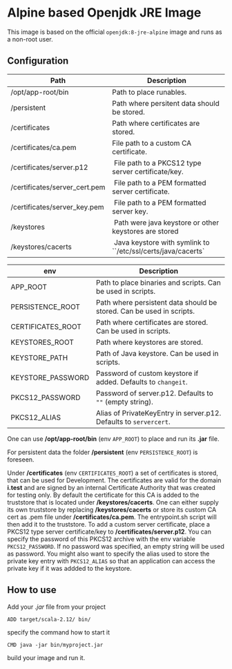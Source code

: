 # Alpine based Openjdk JRE Image

This image is based on the official `openjdk:8-jre-alpine` image and runs as a non-root user.

## Configuration

| Path                           | Description                                        |
|------                          |-------------                                       |
|  /opt/app-root/bin             | Path to place runables.                            |
|  /persistent                   | Path where persitent data should be stored.        |
|  /certificates                 | Path where certificates are stored.                |
|  /certificates/ca.pem          | File path to a custom CA certificate.              |
|  /certificates/server.p12      | File path to a PKCS12 type server certificate/key. |
|  /certificates/server_cert.pem | File path to a PEM formatted server certificate.   |
|  /certificates/server_key.pem  | File path to a PEM formatted server key.           |
|  /keystores                    | Path were java keystore or other keystores are stored |
|  /keystores/cacerts            | Java keystore with symlink to ``/etc/ssl/certs/java/cacerts` |


| env                   | Description                                                         |
|------                 |-------------                                                        |
|  APP_ROOT             | Path to place binaries and scripts. Can be used in scripts.         |
|  PERSISTENCE_ROOT     | Path where persistent data should be stored. Can be used in scripts.|
|  CERTIFICATES_ROOT    | Path where certificates are stored. Can be used in scripts.         |
|  KEYSTORES_ROOT       | Path where keystores are stored.                                    |
|  KEYSTORE_PATH        | Path of Java keystore. Can be used in scripts.                      |
|  KEYSTORE_PASSWORD    | Password of custom keystore if added. Defaults to `changeit`.       |
|  PKCS12_PASSWORD      | Password of server.p12. Defaults to `""` (empty string).            |
|  PKCS12_ALIAS         | Alias of PrivateKeyEntry in server.p12. Defaults to `servercert`.   |

One can use **/opt/app-root/bin** (env `APP_ROOT`) to place and run its **.jar**
file.

For persistent data the folder **/persistent** (env `PERSISTENCE_ROOT`) is foreseen.

Under **/certificates** (env `CERTIFICATES_ROOT`) a set of certificates is stored,
that can be used for Development. The certificates are valid for the domain
**i.test** and are signed by an internal Certificate Authority that was created
for testing only. By default the certificate for this CA is added to the truststore
that is located under **/keystores/cacerts**. One can either supply its own
truststore by replacing **/keystores/cacerts** or store its custom CA cert
as .pem file under **/certificates/ca.pem**. The entrypoint.sh script will then add
it to the truststore. To add a custom server certificate, place a PKCS12 type
server certificate/key to **/certificates/server.p12**. You can specify the
password of this PKCS12 archive with the env variable `PKCS12_PASSWORD`. If no
password was specified, an empty string will be used as password. You might also
want to specify the alias used to store the private key entry with `PKCS12_ALIAS`
so that an application can access the private key if it was addded to the keystore.

## How to use

Add your *.jar* file from your project

`ADD target/scala-2.12/ bin/`

specify the command how to start it

`CMD java -jar bin/myproject.jar`

build your image and run it.
